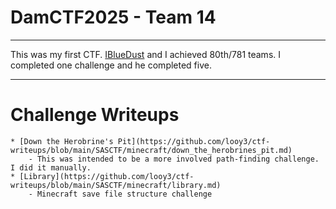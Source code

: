 # DamCTF2025 - Team 14

---

This was my first CTF. [IBlueDust](https://github.com/iBlueDust) and I achieved 80th/781 teams. I completed one challenge and he completed five.

---

# Challenge Writeups

    * [Down the Herobrine's Pit](https://github.com/looy3/ctf-writeups/blob/main/SASCTF/minecraft/down_the_herobrines_pit.md)
		- This was intended to be a more involved path-finding challenge. I did it manually.
    * [Library](https://github.com/looy3/ctf-writeups/blob/main/SASCTF/minecraft/library.md)
		- Minecraft save file structure challenge